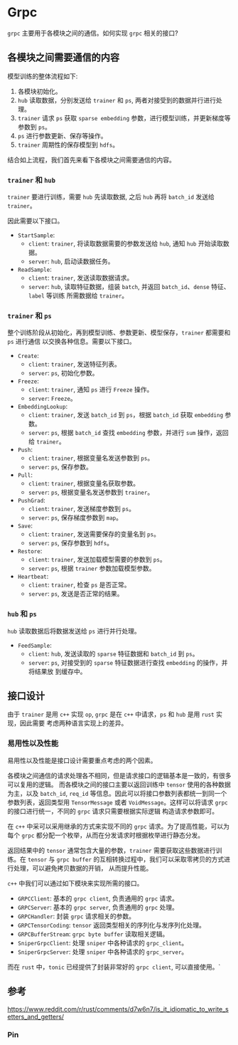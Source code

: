 # Grpc

`grpc` 主要用于各模块之间的通信。如何实现 `grpc` 相关的接口?

##  各模块之间需要通信的内容

模型训练的整体流程如下:

1. 各模块初始化。
2. `hub` 读取数据，分别发送给 `trainer` 和 `ps`, 两者对接受到的数据并行进行处理。
3. `trainer` 请求 `ps` 获取 `sparse embedding` 参数，进行模型训练，并更新梯度等参数到 `ps`。
4. `ps` 进行参数更新、保存等操作。
5. `trainer` 周期性的保存模型到 `hdfs`。

结合如上流程，我们首先来看下各模块之间需要通信的内容。


### `trainer` 和 `hub`

`trainer` 要进行训练，需要 `hub` 先读取数据, 之后 `hub` 再将 `batch_id` 发送给 `trainer`。

因此需要以下接口。

- `StartSample`:
  - `client`: `trainer`, 将读取数据需要的参数发送给 `hub`, 通知 `hub` 开始读取数据。
  - `server`: `hub`, 启动读数据任务。
- `ReadSample`:
  - `client`: `trainer`, 发送读取数据请求。
  - `server`: `hub`, 读取特征数据，组装 `batch`, 并返回 `batch_id`、`dense` 特征、`label` 等训练
  所需数据给 `trainer`。


### `trainer` 和 `ps`

整个训练阶段从初始化，再到模型训练、参数更新、模型保存，`trainer` 都需要和 `ps` 进行通信
以交换各种信息。需要以下接口。

- `Create`:
  - `client`: `trainer`, 发送特征列表。
  - `server`: `ps`, 初始化参数。
- `Freeze`:
  - `client`: `trainer`, 通知 `ps` 进行 `Freeze` 操作。
  - `server`: `Freeze`。
- `EmbeddingLookup`:
  - `client`: `trainer`, 发送 `batch_id` 到 `ps`，根据 `batch_id` 获取 `embedding` 参数。
  - `server`: `ps`, 根据 `batch_id` 查找 `embedding` 参数，并进行 `sum` 操作，返回给 `trainer`。
- `Push`:
  - `client`: `trainer`, 根据变量名发送参数到 `ps`。
  - `server`: `ps`, 保存参数。
- `Pull`:
  - `client`: `trainer`, 根据变量名获取参数。
  - `server`: `ps`, 根据变量名发送参数到 `trainer`。
- `PushGrad`:
  - `client`: `trainer`, 发送梯度参数到 `ps`。
  - `server`: `ps`, 保存梯度参数到 `map`。
- `Save`:
  - `client`: `trainer`, 发送需要保存的变量名到 `ps`。
  - `server`: `ps`, 保存参数到 `hdfs`。
- `Restore`:
  - `client`: `trainer`, 发送加载模型需要的参数到 `ps`。
  - `server`: `ps`, 根据 `trainer` 参数加载模型参数。
- `Heartbeat`:
  - `client`: `trainer`, 检查 `ps` 是否正常。
  - `server`: `ps`, 发送是否正常的结果。
  

### `hub` 和 `ps`

`hub` 读取数据后将数据发送给 `ps` 进行并行处理。

- `FeedSample`:
  - `client`: `hub`, 发送读取的 `sparse` 特征数据和 `batch_id` 到 `ps`。
  - `server`: `ps`, 对接受到的 `sparse` 特征数据进行查找 `embedding` 的操作，并将结果放
  到缓存中。


## 接口设计

由于 `trainer` 是用 `c++` 实现 `op`, `grpc` 是在 `c++` 中请求，`ps` 和 `hub` 是用 `rust` 实现，因此需要
考虑两种语言实现上的差异。

### 易用性以及性能

易用性以及性能是接口设计需要重点考虑的两个因素。

各模块之间通信的请求处理各不相同，但是请求接口的逻辑基本是一致的，有很多可以复用的逻辑。
而各模块之间的接口主要以返回训练中 `tensor` 使用的各种数据为主，以及 `batch_id`, `req_id`
等信息。因此可以将接口参数列表都统一到同一个参数列表，返回类型用 `TensorMessage` 或者
`VoidMessage`。这样可以将请求 `grpc` 的接口进行统一，不同的 `grpc` 请求只需要根据实际逻辑
构造请求参数即可。

在 `c++` 中采可以采用继承的方式来实现不同的 `grpc` 请求。为了提高性能，可以为每个 `grpc`
都分配一个枚举，从而在分发请求时根据枚举进行静态分发。

返回结果中的 `tensor` 通常包含大量的参数，`trainer` 需要获取这些数据进行训练。在 `tensor`
与 `grpc buffer` 的互相转换过程中，我们可以采取零拷贝的方式进行处理，可以避免拷贝数据的开销，
从而提升性能。

`c++` 中我们可以通过如下模块来实现所需的接口。

- `GRPCClient`: 基本的 `grpc client`, 负责通用的 `grpc` 请求。 
- `GRPCServer`: 基本的 `grpc server`, 负责通用的 `grpc` 处理。 
- `GRPCHandler`: 封装 `grpc` 请求相关的参数。
- `GRPCTensorCoding`: `tensor` 返回类型相关的序列化与发序列化处理。
- `GRPCBufferStream`: `grpc byte buffer` 读取相关逻辑。 
- `SniperGrpcClient`: 处理 `sniper` 中各种请求的 `grpc_client`。
- `SniperGrpcServer`: 处理 `sniper` 中各种请求的 `grpc_server`。


而在 `rust` 中，`tonic` 已经提供了封装非常好的 `grpc client`, 可以直接使用。`

## 参考

https://www.reddit.com/r/rust/comments/d7w6n7/is_it_idiomatic_to_write_setters_and_getters/

### Pin
